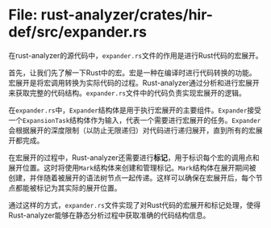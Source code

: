# File: rust-analyzer/crates/hir-def/src/expander.rs

在rust-analyzer的源代码中，`expander.rs`文件的作用是进行Rust代码的宏展开。

首先，让我们先了解一下Rust中的宏。宏是一种在编译时进行代码转换的功能。宏展开是将宏调用转换为实际代码的过程。Rust-analyzer通过分析和进行宏展开来获取完整的代码结构。`expander.rs`文件中的代码负责实现宏展开的逻辑。

在`expander.rs`中，`Expander`结构体是用于执行宏展开的主要组件。`Expander`接受一个`ExpansionTask`结构体作为输入，代表一个需要进行宏展开的任务。`Expander`会根据展开的深度限制（以防止无限递归）对代码进行递归展开，直到所有的宏展开都完成。

在宏展开的过程中，Rust-analyzer还需要进行**标记**，用于标识每个宏的调用点和展开位置。这时将使用`Mark`结构体来创建和管理标记。`Mark`结构体在展开期间被创建，并伴随着被展开的语法树节点一起传递。这样可以确保在宏展开后，每个节点都能被标记为其实际的展开位置。

通过这样的方式，`expander.rs`文件实现了对Rust代码的宏展开和标记处理，使得Rust-analyzer能够在静态分析过程中获取准确的代码结构信息。

